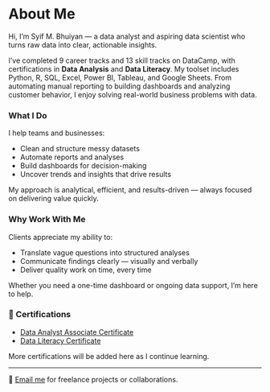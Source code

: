# About Me

Hi, I’m Syif M. Bhuiyan — a data analyst and aspiring data scientist who turns raw data into clear, actionable insights.

I’ve completed 9 career tracks and 13 skill tracks on DataCamp, with certifications in **Data Analysis** and **Data Literacy**. My toolset includes Python, R, SQL, Excel, Power BI, Tableau, and Google Sheets. From automating manual reporting to building dashboards and analyzing customer behavior, I enjoy solving real-world business problems with data.

### What I Do
I help teams and businesses:
- Clean and structure messy datasets
- Automate reports and analyses
- Build dashboards for decision-making
- Uncover trends and insights that drive results

My approach is analytical, efficient, and results-driven — always focused on delivering value quickly.

### Why Work With Me
Clients appreciate my ability to:
- Translate vague questions into structured analyses
- Communicate findings clearly — visually and verbally
- Deliver quality work on time, every time

Whether you need a one-time dashboard or ongoing data support, I’m here to help.

### 📜 Certifications
- [Data Analyst Associate Certificate](/assets/certifications/data-analyst-associate.pdf)
- [Data Literacy Certificate](/assets/certifications/data-literacy.pdf)

More certifications will be added here as I continue learning.

---

📩 [Email me](mailto:syifnibir@gmail.com) for freelance projects or collaborations.
